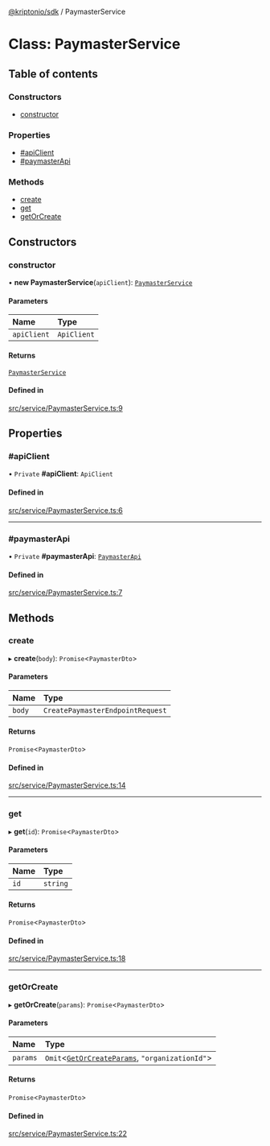 [@kriptonio/sdk](../README.md) / PaymasterService

# Class: PaymasterService

## Table of contents

### Constructors

- [constructor](PaymasterService.md#constructor)

### Properties

- [#apiClient](PaymasterService.md##apiclient)
- [#paymasterApi](PaymasterService.md##paymasterapi)

### Methods

- [create](PaymasterService.md#create)
- [get](PaymasterService.md#get)
- [getOrCreate](PaymasterService.md#getorcreate)

## Constructors

### constructor

• **new PaymasterService**(`apiClient`): [`PaymasterService`](PaymasterService.md)

#### Parameters

| Name | Type |
| :------ | :------ |
| `apiClient` | `ApiClient` |

#### Returns

[`PaymasterService`](PaymasterService.md)

#### Defined in

[src/service/PaymasterService.ts:9](https://github.com/kriptonio/sdk/blob/81ecf53/src/service/PaymasterService.ts#L9)

## Properties

### #apiClient

• `Private` **#apiClient**: `ApiClient`

#### Defined in

[src/service/PaymasterService.ts:6](https://github.com/kriptonio/sdk/blob/81ecf53/src/service/PaymasterService.ts#L6)

___

### #paymasterApi

• `Private` **#paymasterApi**: [`PaymasterApi`](PaymasterApi.md)

#### Defined in

[src/service/PaymasterService.ts:7](https://github.com/kriptonio/sdk/blob/81ecf53/src/service/PaymasterService.ts#L7)

## Methods

### create

▸ **create**(`body`): `Promise`\<`PaymasterDto`\>

#### Parameters

| Name | Type |
| :------ | :------ |
| `body` | `CreatePaymasterEndpointRequest` |

#### Returns

`Promise`\<`PaymasterDto`\>

#### Defined in

[src/service/PaymasterService.ts:14](https://github.com/kriptonio/sdk/blob/81ecf53/src/service/PaymasterService.ts#L14)

___

### get

▸ **get**(`id`): `Promise`\<`PaymasterDto`\>

#### Parameters

| Name | Type |
| :------ | :------ |
| `id` | `string` |

#### Returns

`Promise`\<`PaymasterDto`\>

#### Defined in

[src/service/PaymasterService.ts:18](https://github.com/kriptonio/sdk/blob/81ecf53/src/service/PaymasterService.ts#L18)

___

### getOrCreate

▸ **getOrCreate**(`params`): `Promise`\<`PaymasterDto`\>

#### Parameters

| Name | Type |
| :------ | :------ |
| `params` | `Omit`\<[`GetOrCreateParams`](../README.md#getorcreateparams), ``"organizationId"``\> |

#### Returns

`Promise`\<`PaymasterDto`\>

#### Defined in

[src/service/PaymasterService.ts:22](https://github.com/kriptonio/sdk/blob/81ecf53/src/service/PaymasterService.ts#L22)
